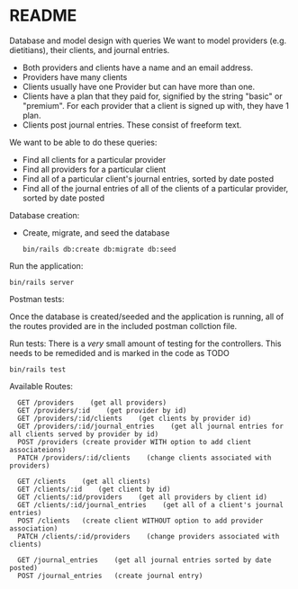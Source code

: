 # README

Database and model design with queries
We want to model providers (e.g. dietitians), their clients, and journal entries.

* Both providers and clients have a name and an email address.
* Providers have many clients
* Clients usually have one Provider but can have more than one.
* Clients have a plan that they paid for, signified by the string "basic" or "premium". For each provider that a client is signed up with, they have 1 plan.
* Clients post journal entries. These consist of freeform text.
 

We want to be able to do these queries:

* Find all clients for a particular provider
* Find all providers for a particular client
* Find all of a particular client's journal entries, sorted by date posted
* Find all of the journal entries of all of the clients of a particular provider, sorted by date posted


Database creation:

* Create, migrate, and seed the database

  ```bin/rails db:create db:migrate db:seed```
 
Run the application:

  ```bin/rails server```

Postman tests:

Once the database is created/seeded and the application is running, all of the routes provided are in the included postman collction file.

Run tests:
There is a *very* small amount of testing for the controllers. This needs to be remedided and is marked in the code as TODO

  ```bin/rails test```
  
Available Routes:
```
  GET /providers    (get all providers)
  GET /providers/:id    (get provider by id)
  GET /providers/:id/clients    (get clients by provider id) 
  GET /providers/:id/journal_entries    (get all journal entries for all clients served by provider by id)
  POST /providers (create provider WITH option to add client associateions)
  PATCH /providers/:id/clients    (change clients associated with providers)
  
  GET /clients    (get all clients)
  GET /clients/:id    (get client by id)
  GET /clients/:id/providers    (get all providers by client id)
  GET /clients/:id/journal_entries    (get all of a client's journal entries)
  POST /clients   (create client WITHOUT option to add provider association)
  PATCH /clients/:id/providers    (change providers associated with clients)

  GET /journal_entries    (get all journal entries sorted by date posted)
  POST /journal_entries   (create journal entry)
```
  
